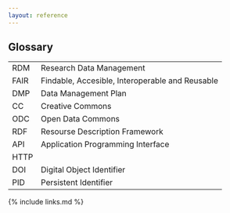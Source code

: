 ```yaml
---
layout: reference
---
```


## Glossary

|   |  | 
|---|---|
| RDM  |  Research Data Management |
| FAIR | Findable, Accesible, Interoperable and Reusable  |
| DMP | Data Management Plan  |
| CC | Creative Commons|
| ODC | Open Data Commons |
| RDF | Resourse Description Framework|
| API | Application Programming Interface |
| HTTP| |Hypertext Transfer Protocol |
| DOI | Digital Object Identifier |
| PID | Persistent Identifier |

{% include links.md %}


<script type="application/ld+json">
{
    "@context": "https://schema.org",
    "@type": "Course",
    "name": "FAIR Research Data Coursebook",
    "description": "Welcome to the FAIR Research Data Coursebook. This resource is an Open Educational Resource designed in accordance with FAIR and Open Science guidelines. Traditional training materials on FAIR principles often come across as dense and heavily theoretical. Our approach, inspired by Library Carpentries, aims for a different learning experience. This coursebook offers accessible, entry-level content and practical examples to enable researchers to easily grasp and apply FAIR principles in their work.",
    "version": "v1.3",
    "url": "https://doi.org/10.5281/zenodo.6974103",
    "license": "https://creativecommons.org/licenses/by/4.0/legalcode",
    "dateCreated": {
        "@type": "Date",
        "@value": "2022-08-01"
    },
    "inLanguage": {
        "@type": "Language",
        "name": "EN",
        "alternateName": "EN"
    },
    "keywords": [
        "Research Data Management",
        "Research Data Reuse",
        "FAIR",
        "FAIR Digital Objects",
        "FAIR Data"
    ],
    "creator": {
        "@type": "Person",
        "name": "concat @givenName @familyName",
        "givenName": "Pedro",
        "familyName": "Hernandez Serrano",
        "image": "https://avatars.githubusercontent.com/u/12054964?v=4",
        "jobTitle": "Data Steward",
        "email": "p.hernandezserrano@maastrichtuniversity.nl",
        "affiliation": {
            "@type": "Organization",
            "name": "Maastricht University",
            "url": {
                "@type": "URL",
                "@value": "https://maastrichtuniversity.nl"
            }
        }
    },
    "contributor": [
        {
            "@type": "Person",
            "givenName": "Maria",
            "familyName": "Vivas Romero",
            "jobTitle": "Data Steward",
            "email": "m.vivasromero@maastrichtuniversity.nl",
            "affiliation": {
                "@type": "Organization",
                "name": "Maastricht University",
                "url": {
                    "@type": "URL",
                    "@value": "https://maastrichtuniversity.nl"
                }
            }
        }
    ],
    "publisher": {
        "@type": "Person",
        "name": "Pedro Hernandez Serrano",
        "givenName": "Pedro",
        "familyName": "Hernandez Serrano",
        "jobTitle": "Data Steward",
        "email": "p.hernandezserrano@maastrichtuniversity.nl"
    },
    "citation": {
        "@type": "CreativeWork",
        "name": "FAIR Research Data Coursebook",
        "creator": [
            {
                "@type": "Person",
                "name": "Pedro Hernandez Serrano"
            },
            {
                "@type": "Person",
                "name": "Maria Vivas Romero"
            }
        ]
    },
    "learningResourceType": "Coursebook",
    "dateModified": {
        "@type": "Date",
        "@value": "2024-02-24"
    }
}
</script>